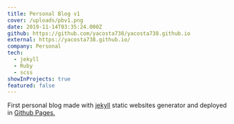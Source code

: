 ```yaml
---
title: Personal Blog v1
cover: /uploads/pbv1.png
date: 2019-11-14T03:35:24.000Z
github: https://github.com/yacosta738/yacosta738.github.io
external: https://yacosta738.github.io/
company: Personal
tech:
  - jekyll
  - Ruby
  - scss
showInProjects: true
featured: false
---
```

First personal blog made with [jekyll](https://jekyllrb.com/) static websites generator and deployed in [Github Pages.](https://pages.github.com/)